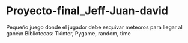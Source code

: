 # Proyecto-final_Jeff-Juan-david
Pequeño juego donde el jugador debe esquivar meteoros para llegar al gane\n
Bibliotecas: Tkinter, Pygame, random, time
